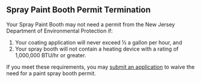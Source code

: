 ## Spray Paint Booth Permit Termination

Your Spray Paint Booth may not need a permit from the New Jersey Department of Environmental Protection if:
1. Your coating application will never exceed ½ a gallon per hour, and 
2. Your spray booth will not contain a heating device with a rating of 1,000,000 BTU/hr or greater.
 
If you meet these requirements, you may [submit an application](https://www.nj.gov/dep/enforcement/docs/autobody-exemption-form-08162016.pdf) to waive the need for a paint spray booth permit.
